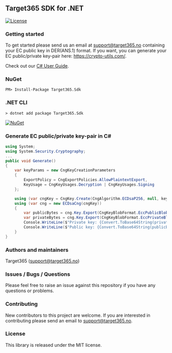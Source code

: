 ## Target365 SDK for .NET
[![License](https://img.shields.io/github/license/Target365/sdk-for-net.svg?style=flat)](https://opensource.org/licenses/MIT)

### Getting started
To get started please send us an email at <support@target365.no> containing your EC public key in DER(ANS.1) format.
If you want, you can generate your EC public/private key-pair here: <https://crypto-utils.com/>.

Check out our [C# User Guide](USERGUIDE.md).

### NuGet
```
PM> Install-Package Target365.Sdk
```

### .NET CLI
```
> dotnet add package Target365.Sdk
```
[![NuGet](https://buildstats.info/nuget/target365.sdk)](https://www.nuget.org/packages/Target365.Sdk)

### Generate EC public/private key-pair in C#
```C#
using System;
using System.Security.Cryptography;
...
public void Generate()
{
    var keyParams = new CngKeyCreationParameters
    {
        ExportPolicy = CngExportPolicies.AllowPlaintextExport,
        KeyUsage = CngKeyUsages.Decryption | CngKeyUsages.Signing
    };

    using (var cngKey = CngKey.Create(CngAlgorithm.ECDsaP256, null, keyParams))
    using (var cng = new ECDsaCng(cngKey))
    {
        var publicBytes = cng.Key.Export(CngKeyBlobFormat.EccPublicBlob);
        var privateBytes = cng.Key.Export(CngKeyBlobFormat.EccPrivateBlob);
        Console.WriteLine($"Private key: {Convert.ToBase64String(privateBytes)}");
        Console.WriteLine($"Public key: {Convert.ToBase64String(publicBytes)}");
    }
}
```

### Authors and maintainers
Target365 (<support@target365.no>)

### Issues / Bugs / Questions
Please feel free to raise an issue against this repository if you have any questions or problems.

### Contributing
New contributors to this project are welcome. If you are interested in contributing please
send an email to support@target365.no.

### License
This library is released under the MIT license.

